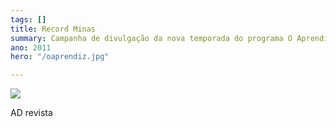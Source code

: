 ```yaml
---
tags: []
title: Record Minas
summary: Campanha de divulgação da nova temporada do programa O Aprendiz
ano: 2011
hero: "/oaprendiz.jpg"

---
```


![](/oaprendiz.jpg)

AD revista